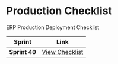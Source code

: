 # Production Checklist

ERP Production Deployment Checklist


| Sprint | Link |
|--------|------|
| **Sprint 40** | [View Checklist](https://kornilova8.github.io/production-checklist/ChecklistSprint40.html) |
